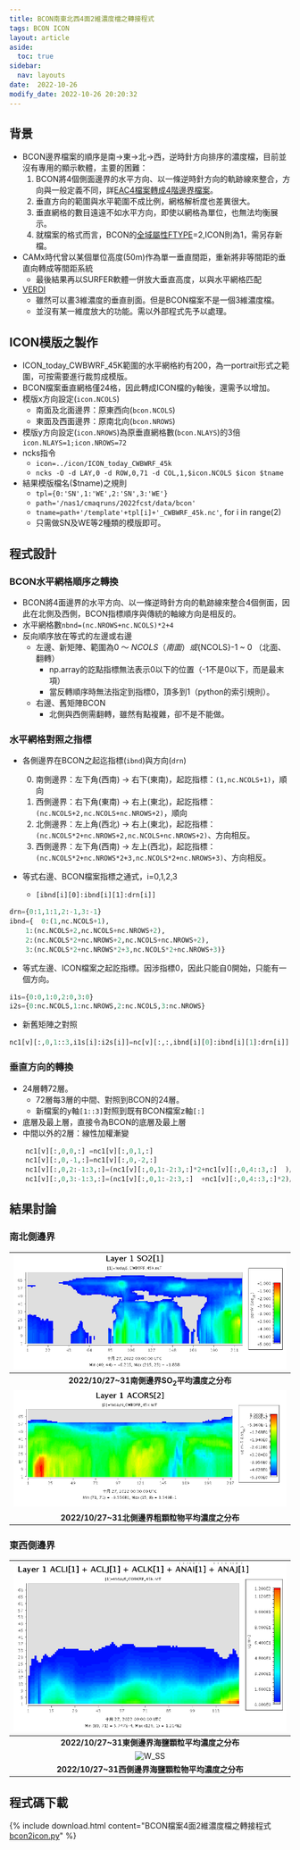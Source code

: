 ```yaml
---
title: BCON南東北西4面2維濃度檔之轉接程式
tags: BCON ICON
layout: article
aside:
  toc: true
sidebar:
  nav: layouts
date:  2022-10-26
modify_date: 2022-10-26 20:20:32
---
```


## 背景
- BCON邊界檔案的順序是南->東->北->西，逆時針方向排序的濃度檔，目前並沒有專用的顯示軟體，主要的困難：
  1. BCON將4個側面邊界的水平方向、以一條逆時針方向的軌跡線來整合，方向與一般定義不同，詳[EAC4檔案轉成4階邊界檔案](https://sinotec2.github.io/Focus-on-Air-Quality/AQana/GAQuality/ECMWF_rean/grb2bc/)。
  1. 垂直方向的範圍與水平範圍不成比例，網格解析度也差異很大。
  1. 垂直網格的數目遠遠不如水平方向，即使以網格為單位，也無法均衡展示。
  1. 就檔案的格式而言，BCON的[全域屬性FTYPE](https://sinotec2.github.io/Focus-on-Air-Quality/AQana/GAQuality/ECMWF_rean/grb2bc/#bcon模版之準備)=2,ICON則為1，需另存新檔。
- CAMx時代曾以某個單位高度(50m)作為單一垂直間距，重新將非等間距的垂直向轉成等間距系統
  - 最後結果再以SURFER軟體一併放大垂直高度，以與水平網格匹配
- [VERDI](https://sinotec2.github.io/Focus-on-Air-Quality/utilities/Graphics/VERDI)
  - 雖然可以畫3維濃度的垂直剖面。但是BCON檔案不是一個3維濃度檔。
  - 並沒有某一維度放大的功能。需以外部程式先予以處理。

## ICON模版之製作
- ICON_today_CWBWRF_45K範圍的水平網格約有200，為一portrait形式之範圍，可按需要進行裁剪成模版。
- BCON檔案垂直網格僅24格，因此轉成ICON檔的y軸後，還需予以增加。
- 模版x方向設定(`icon.NCOLS`)
  - 南面及北面邊界：原東西向(`bcon.NCOLS`)
  - 東面及西面邊界：原南北向(`bcon.NROWS`)
- 模版y方向設定(`icon.NROWS`)為原垂直網格數(`bcon.NLAYS`)的3倍
  `icon.NLAYS=1;icon.NROWS=72`
- ncks指令
  - `icon=../icon/ICON_today_CWBWRF_45k`
  - `ncks -O -d LAY,0 -d ROW,0,71 -d COL,1,$icon.NCOLS $icon $tname`
- 結果模版檔名($tname)之規則
  - `tpl={0:'SN',1:'WE',2:'SN',3:'WE'}`
  - `path='/nas1/cmaqruns/2022fcst/data/bcon'`
  - `tname=path+'/template'+tpl[i]+'_CWBWRF_45k.nc'`, for i in range(2)
  - 只需做SN及WE等2種類的模版即可。

## 程式設計
### BCON水平網格順序之轉換
- BCON將4面邊界的水平方向、以一條逆時針方向的軌跡線來整合4個側面，因此在北側及西側，BCON指標順序與傳統的軸線方向是相反的。
- 水平網格數`nbnd=(nc.NROWS+nc.NCOLS)*2+4`
- 反向順序放在等式的左邊或右邊
  - 左邊、新矩陣、範圍為0 ～ $NCOLS（南面）或${NCOLS}-1 ~ 0 （北面、翻轉）
    - np.array的訖點指標無法表示0以下的位置（-1不是0以下，而是最末項）
    - 當反轉順序時無法指定到指標0，頂多到1（python的索引規則）。
  - 右邊、舊矩陣BCON 
    - 北側與西側需翻轉，雖然有點複雜，卻不是不能做。

### 水平網格對照之指標
- 各側邊界在BCON之起迄指標(`ibnd`)與方向(`drn`)

  0. 南側邊界：左下角(西南) → 右下(東南)，起訖指標：`(1,nc.NCOLS+1)`，順向
  1. 西側邊界：右下角(東南) → 右上(東北)，起訖指標：`(nc.NCOLS+2,nc.NCOLS+nc.NROWS+2)`，順向
  2. 北側邊界：左上角(西北) → 右上(東北)，起訖指標：`(nc.NCOLS*2+nc.NROWS+2,nc.NCOLS+nc.NROWS+2)`、方向相反。
  3. 西側邊界：左下角(西南) → 左上(西北)，起訖指標：`(nc.NCOLS*2+nc.NROWS*2+3,nc.NCOLS*2+nc.NROWS+3)`、方向相反。
- 等式右邊、BCON檔案指標之通式，i=0,1,2,3
  - `[ibnd[i][0]:ibnd[i][1]:drn[i]]`

```python
drn={0:1,1:1,2:-1,3:-1}
ibnd={	0:(1,nc.NCOLS+1),
	1:(nc.NCOLS+2,nc.NCOLS+nc.NROWS+2),
	2:(nc.NCOLS*2+nc.NROWS+2,nc.NCOLS+nc.NROWS+2),
	3:(nc.NCOLS*2+nc.NROWS*2+3,nc.NCOLS*2+nc.NROWS+3)}
```
- 等式左邊、ICON檔案之起訖指標。因涉指標0，因此只能自0開始，只能有一個方向。

```python
i1s={0:0,1:0,2:0,3:0}
i2s={0:nc.NCOLS,1:nc.NROWS,2:nc.NCOLS,3:nc.NROWS}
```
- 新舊矩陣之對照

```python
nc1[v][:,0,1::3,i1s[i]:i2s[i]]=nc[v][:,:,ibnd[i][0]:ibnd[i][1]:drn[i]]
```

### 垂直方向的轉換
- 24層轉72層。
  - 72層每3層的中間、對照到BCON的24層。
  - 新檔案的y軸`[1::3]`對照到既有BCON檔案z軸`[:]`
- 底層及最上層，直接令為BCON的底層及最上層
- 中間以外的2層：線性加權漸變


```python
    nc1[v][:,0,0,:] =nc1[v][:,0,1,:]
    nc1[v][:,0,-1,:]=nc1[v][:,0,-2,:]
    nc1[v][:,0,2:-1:3,:]=(nc1[v][:,0,1:-2:3,:]*2+nc1[v][:,0,4::3,:]  )/3
    nc1[v][:,0,3:-1:3,:]=(nc1[v][:,0,1:-2:3,:]  +nc1[v][:,0,4::3,:]*2)/3
```

## 結果討論
### 南北側邊界

| ![S_SO2](https://github.com/sinotec2/Focus-on-Air-Quality/raw/main/assets/images/todayS_CWBWRF_45k.ncT_SO2.PNG) |
|:--:|
| <b>2022/10/27~31南側邊界SO<sub>2</sub>平均濃度之分布</b>|
| ![N_ACOR](https://github.com/sinotec2/Focus-on-Air-Quality/raw/main/assets/images/todayN_CWBWRF_45k.ncT_ACOR.PNG) |
| <b>2022/10/27~31北側邊界粗顆粒物平均濃度之分布</b>|

### 東西側邊界

| ![E_SS](https://github.com/sinotec2/Focus-on-Air-Quality/raw/main/assets/images/todayE_CWBWRF_45k.ncT_SS.PNG) |
|:--:|
| <b>2022/10/27~31東側邊界海鹽顆粒平均濃度之分布</b>|
| ![W_SS](https://github.com/sinotec2/Focus-on-Air-Quality/raw/main/assets/images/todayW_CWBWRF_45k.ncT.PNG) |
| <b>2022/10/27~31西側邊界海鹽顆粒物平均濃度之分布</b>|

## 程式碼下載

{% include download.html content="BCON檔案4面2維濃度檔之轉接程式[bcon2icon.py][bcon2icon]" %}

[bcon2icon]: <https://github.com/sinotec2/Focus-on-Air-Quality/blob/main/GridModels/BCON/bcon2icon.py> "BCON檔案4面2維濃度檔之轉接程式"